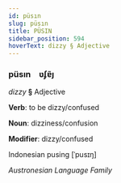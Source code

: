 ```yaml
---
id: püsın
slug: püsın
title: PÜSIN
sidebar_position: 594
hoverText: dizzy § Adjective
---
```


### püsın&emsp;<span kind="abugida">ʋʄɐ̃ȷ</span>

*dizzy* **§** Adjective

**Verb**: to be dizzy/confused

**Noun**: dizziness/confusion

**Modifier**: dizzy/confused

Indonesian pusing [ˈpusɪŋ]

*Austronesian Language Family*